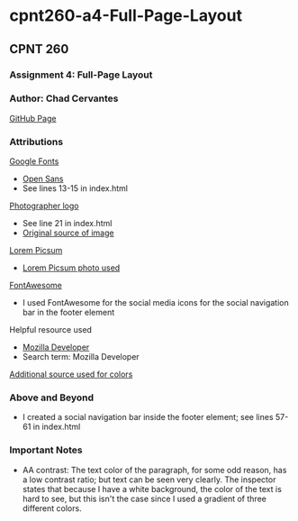 # cpnt260-a4-Full-Page-Layout
## CPNT 260
### Assignment 4: Full-Page Layout
### Author: Chad Cervantes 

[GitHub Page](https://chad-cervantes.github.io/cpnt260-a4-Full-Page-Layout/)

### Attributions 

[Google Fonts](https://fonts.google.com/)
 - [Open Sans](https://fonts.google.com/specimen/Open+Sans?query=Open+sans)
 - See lines 13-15 in index.html

[Photographer logo](https://global-uploads.webflow.com/63a9fb94e473f36dbe99c1b1/64879902d220c134514f49d7_iziIZfUDS2KEG5yznkig.png)
 - See line 21 in index.html
 - [Original source of image](https://www.manypixels.co/blog/brand-design/photography-logo)

[Lorem Picsum](https://picsum.photos/)
 - [Lorem Picsum photo used](https://fastly.picsum.photos/id/823/5000/3333.jpg?hmac=75sjFAfvXxelfFDFdlupCl2KDgIbyOOBTmvhcr6u0B8)

[FontAwesome](https://fontawesome.com/)
 - I used FontAwesome for the social media icons for the social navigation bar in the footer element

Helpful resource used 
 - [Mozilla Developer](https://developer.mozilla.org/en-US/)
 - Search term: Mozilla Developer

[Additional source used for colors](https://heyreliable.com/ultimate-google-font-pairings/)

### Above and Beyond

- I created a social navigation bar inside the footer element; see lines 57-61 in index.html

### Important Notes

- AA contrast: The text color of the paragraph, for some odd reason, has a low contrast ratio; but text can be seen very clearly. The inspector states that because I have a white background, the color of the text is hard to see, but this isn't the case since I used a gradient of three different colors.

